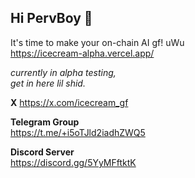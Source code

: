 ## Hi PervBoy 👋

It's time to make your on-chain AI gf! uWu
<br/>
https://icecream-alpha.vercel.app/

<i>currently in alpha testing,
<br/>
get in here lil shid.</i>

<b>X</b>
https://x.com/icecream_gf

<b>Telegram Group</b>
<br/>
https://t.me/+i5oTJld2iadhZWQ5

<b>Discord Server</b>
<br/>
https://discord.gg/5YyMFftktK

